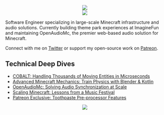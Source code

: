 <p align="center">
  <img src="https://github.com/user-attachments/assets/46584881-fd50-4591-9d1e-554aa9fb2b31">
  <br />
  <a href="https://patreon.com/mindgamesnl"><img src="https://img.shields.io/endpoint.svg?url=https%3A%2F%2Fshieldsio-patreon.vercel.app%2Fapi%3Fusername%3Dmindgamesnl%26type%3Dpatrons&style=for-the-badge" /></a>
</p>

Software Engineer specializing in large-scale Minecraft infrastructure and audio solutions. Currently building theme park experiences at ImagineFun and maintaining OpenAudioMc, the premier web-based audio solution for Minecraft.

Connect with me on [Twitter](https://twitter.com/Mindgamesnl) or support my open-source work on [Patreon](https://www.patreon.com/mindgamesnl).

## Technical Deep Dives
- [COBALT: Handling Thousands of Moving Entities in Microseconds](https://imaginefun.notion.site/COBALT-Our-in-house-entity-engine-f4173d32ce9c4af48943d60495f5f268)
- [Advanced Minecraft Mechanics: Train Physics with Blender & Kotlin](https://mindgamesnl.medium.com/imagine-fun-imagineering-how-the-trains-tick-db489792a1cd)
- [OpenAudioMc: Solving Audio Synchronization at Scale](https://mindgamesnl.medium.com/how-openaudiomc-handles-near-perfect-music-and-voice-synchronization-642579d1da20)
- [Scaling Minecraft: Lessons from a Music Festival](https://mindgamesnl.medium.com/minecraft-at-scale-what-not-to-do-cda8cf803eca)
- [Patreon Exclusive: Toothpaste Pre-processor Features](https://www.patreon.com/posts/57791777)

<p align="center">
<img align="center" src="https://github-readme-streak-stats.herokuapp.com/?user=Mindgamesnl&theme=dark" />
</p>
